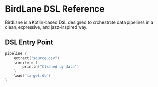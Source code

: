# BirdLane DSL Reference

BirdLane is a Kotlin-based DSL designed to orchestrate data pipelines in a clean, expressive, and jazz-inspired way.

## DSL Entry Point

```kotlin
pipeline {
    extract("source.csv")
    transform {
        println("Cleaned up data")
    }
    load("target.db")
}
```